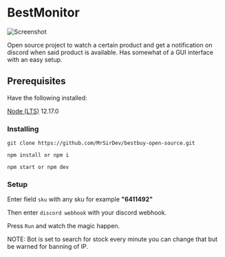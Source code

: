 # BestMonitor

![Screenshot]('/screenshot.png')

Open source project to watch a certain product and get a notification on discord when said product is available. Has somewhat of a GUI interface with an easy setup.

## Prerequisites

Have the following installed:

[Node (LTS)](https://nodejs.org/en/) 12.17.0

### Installing

```
git clone https://github.com/MrSirDev/bestbuy-open-source.git

npm install or npm i

npm start or npm dev
```

### Setup

Enter field `sku` with any sku for example **"6411492"**

Then enter `discord webhook` with your discord webhook.

Press `Run` and watch the magic happen.

NOTE: Bot is set to search for stock every minute you can change that but be warned for banning of IP.
